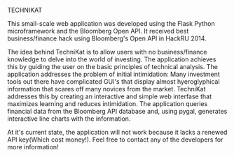 TECHNIKAT

This small-scale web application was developed using the Flask Python microframework and the Bloomberg Open API. It received best business/finance hack using Bloomberg's Open API in HackRU 2014. 

The idea behind TechniKat is to allow users with no business/finance knowledge to delve into the world of investing. The application achieves this by guiding the user on the basic principles of technical analysis. The application addresses the problem of initial intimidation: Many investment tools out there have complicated GUI's that display almost hyeroglyphical information that scares off many novices from the market. TechniKat addresses this by creating an interactive and simple web interfase that maximizes learning and reduces intimidation. The application queries financial data from the Bloomberg API database and, using pygal, generates interactive line charts with the information. 

At it's current state, the application will not work because it lacks a renewed API key(Which cost money!). Feel free to contact any of the developers for more information! 

